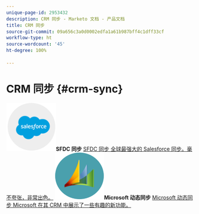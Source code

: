 ```yaml
---
unique-page-id: 2953432
description: CRM 同步 - Marketo 文档 - 产品文档
title: CRM 同步
source-git-commit: 09a656c3a0d0002edfa1a61b987bff4c1dff33cf
workflow-type: ht
source-wordcount: '45'
ht-degree: 100%

---
```



# CRM 同步 {#crm-sync}

**![SFDC 同步](assets/sfdc.png)SFDC 同步** [SFDC 同步 全球最强大的 Salesforce 同步。毫不夸张，非常出色。](https://docs.marketo.com/display/DOCS/Salesforce+Sync)     **![Microsoft 动态同步](assets/dynamics.png)Microsoft 动态同步** [Microsoft 动态同步 Microsoft 在其 CRM 中展示了一些有趣的新功能。](https://docs.marketo.com/display/DOCS/Microsoft+Dynamics+Sync)
